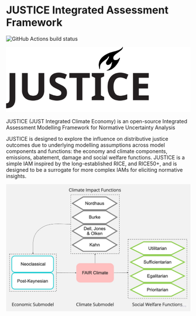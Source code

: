 # JUSTICE Integrated Assessment Framework

![GitHub Actions build status](https://github.com/pollockDeVis/JUSTICE/actions/workflows/pytest.yml/badge.svg?event=push)

<img title="JUSTICE Logo" alt="JUSTICE Logo" src="/docs/diagrams/JUSTICE LOGO.svg">

JUSTICE (JUST Integrated Climate Economy) is an open-source Integrated Assessment Modelling Framework for Normative Uncertainty Analysis

JUSTICE is designed to explore the influence on distributive justice outcomes due to underlying modelling assumptions across model components and functions: the economy and climate components, emissions, abatement, damage and social welfare functions. JUSTICE is a simple IAM inspired by the long-established RICE, and RICE50+, and is designed to be a surrogate for more complex IAMs for eliciting normative insights.

<img title="JUSTICE Framework" alt="Flowchart of JUSTICE" src="/docs/diagrams/JUSTICE Flowchart.jpeg">
